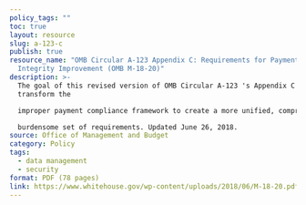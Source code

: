 ```yaml
---
policy_tags: ""
toc: true
layout: resource
slug: a-123-c
publish: true
resource_name: "OMB Circular A-123 Appendix C: Requirements for Payment
  Integrity Improvement (OMB M-18-20)"
description: >-
  The goal of this revised version of OMB Circular A-123 's Appendix C is to
  transform the

  improper payment compliance framework to create a more unified, comprehensive, and less

  burdensome set of requirements. Updated June 26, 2018.
source: Office of Management and Budget
category: Policy
tags:
  - data management
  - security
format: PDF (78 pages)
link: https://www.whitehouse.gov/wp-content/uploads/2018/06/M-18-20.pdf
---
```

